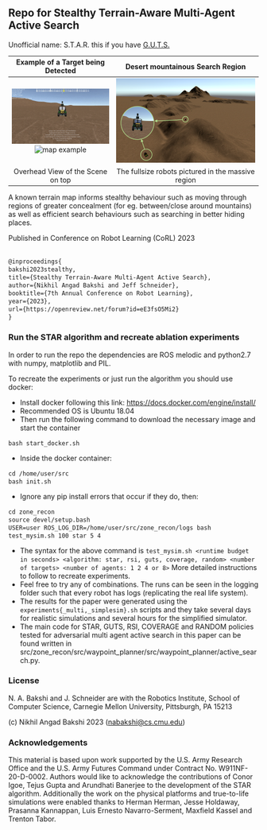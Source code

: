 ## Repo for Stealthy Terrain-Aware Multi-Agent Active Search

Unofficial name: S.T.A.R. this if you have [G.U.T.S.](https://ieeexplore.ieee.org/document/10160597)

Example of a Target being Detected | Desert mountainous Search Region
:-----------------------------:|:-----------:
<img src="./images/target-detection-example.gif" alt="Target detection" height="" width=""/> <img src="./images/map-example.gif" alt="map example" width="" height=""/> | <img src="./images/desert_mountainous_with_recbot.png" alt="desert mountainous"  width="" height=""/>
Overhead View of the Scene on top |   The fullsize robots pictured in the massive region

A known terrain map informs stealthy behaviour such as moving through regions of greater concealment (for eg. between/close around mountains) as well as efficient search behaviours such as searching in better hiding places.

Published in Conference on Robot Learning (CoRL) 2023

```

@inproceedings{
bakshi2023stealthy,
title={Stealthy Terrain-Aware Multi-Agent Active Search},
author={Nikhil Angad Bakshi and Jeff Schneider},
booktitle={7th Annual Conference on Robot Learning},
year={2023},
url={https://openreview.net/forum?id=eE3fsO5Mi2}
}

```

### Run the STAR algorithm and recreate ablation experiments

In order to run the repo the dependencies are ROS melodic and python2.7 with numpy, matplotlib and PIL.

To recreate the experiments or just run the algorithm you should use docker:
- Install docker following this link: https://docs.docker.com/engine/install/
- Recommended OS is Ubuntu 18.04
- Then run the following command to download the necessary image and start the container
```
bash start_docker.sh
```
- Inside the docker container:
```
cd /home/user/src
bash init.sh
```
- Ignore any pip install errors that occur if they do, then:
```
cd zone_recon
source devel/setup.bash
USER=user ROS_LOG_DIR=/home/user/src/zone_recon/logs bash test_mysim.sh 100 star 5 4
```
- The syntax for the above command is `test_mysim.sh <runtime budget in seconds> <algorithm: star, rsi, guts, coverage, random> <number of targets> <number of agents: 1 2 4 or 8>`
More detailed instructions to follow to recreate experiments.
- Feel free to try any of combinations. The runs can be seen in the logging folder such that every robot has logs (replicating the real life system).
- The results for the paper were generated using the `experiments{_multi,_simplesim}.sh` scripts and they take several days for realistic simulations and several hours for the simplified simulator.
- The main code for STAR, GUTS, RSI, COVERAGE and RANDOM policies tested for adversarial multi agent active search in this paper can be found written in src/zone_recon/src/waypoint_planner/src/waypoint_planner/active_search.py.


### License

N. A. Bakshi and J. Schneider are with the Robotics Institute, School of Computer Science, Carnegie Mellon University, Pittsburgh, PA 15213

(c) Nikhil Angad Bakshi 2023 (nabakshi@cs.cmu.edu)

### Acknowledgements

This material is based upon work supported by the U.S. Army Research Office and the U.S. Army Futures Command under Contract No. W911NF-20-D-0002. Authors would like to acknowledge the contributions of Conor Igoe, Tejus Gupta and Arundhati Banerjee to the development of the STAR algorithm. Additionally the work on the physical platforms and true-to-life simulations were enabled thanks to Herman Herman, Jesse Holdaway, Prasanna Kannappan, Luis Ernesto Navarro-Serment, Maxfield Kassel and Trenton Tabor.